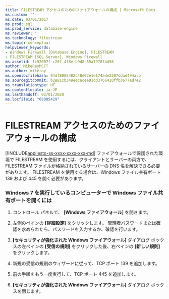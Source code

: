 ```yaml
---
title: FILESTREAM アクセスのためのファイアウォールの構成 | Microsoft Docs
ms.custom: ''
ms.date: 03/01/2017
ms.prod: sql
ms.prod_service: database-engine
ms.reviewer: ''
ms.technology: filestream
ms.topic: conceptual
helpviewer_keywords:
- Windows Firewall [Database Engine], FILESTREAM
- FILESTREAM [SQL Server], Windows Firewall
ms.assetid: fc52007f-c26f-4f8e-b9d8-55a7978f4d56
author: MikeRayMSFT
ms.author: mikeray
ms.openlocfilehash: 94df8085482c48d02e1e174ade2207ddad494acb
ms.sourcegitcommit: b2e81cb349eecacee91cd3766410ffb3677ad7e2
ms.translationtype: HT
ms.contentlocale: ja-JP
ms.lasthandoff: 02/01/2020
ms.locfileid: "68085429"
---
```

# <a name="configure-a-firewall-for-filestream-access"></a>FILESTREAM アクセスのためのファイアウォールの構成
[!INCLUDE[appliesto-ss-xxxx-xxxx-xxx-md](../../includes/appliesto-ss-xxxx-xxxx-xxx-md.md)]
  ファイアウォールで保護された環境で FILESTREAM を使用するには、クライアントとサーバーの両方で、FILESTREAM ファイルが格納されているサーバーの DNS 名を解決できる必要があります。 FILESTREAM を使用する場合は、Windows ファイル共有ポート 139 および 445 を開く必要があります。  
  
### <a name="to-open-the-windows-file-sharing-ports-on-a-computer-that-is-running-windows-7"></a>Windows 7 を実行しているコンピューターで Windows ファイル共有ポートを開くには  
  
1.  コントロール パネルで、 **[Windows ファイアウォール]** を開きます。  
  
2.  左側のペインの **[詳細設定]** をクリックします。 管理者パスワードまたは確認を求められたら、パスワードを入力するか、確認を行います。  
  
3.  **[セキュリティが強化された Windows ファイアウォール]** ダイアログ ボックスの左ペインの **[受信の規則]** をクリックした後、右ペインの **[新しい規則]** をクリックします。  
  
4.  新規の受信の規則のウィザードに従って、TCP ポート 139 を追加します。  
  
5.  前の手順をもう一度実行して、TCP ポート 445 を追加します。  
  
6.  **[セキュリティが強化された Windows ファイアウォール]** ダイアログ ボックスを閉じます。  
  
  
